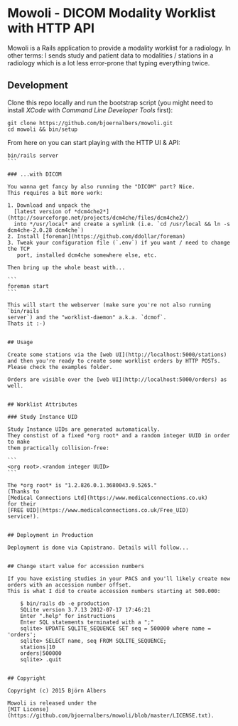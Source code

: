 # Mowoli - DICOM Modality Worklist with HTTP API

Mowoli is a Rails application to provide a modality worklist for a radiology.
In other terms: I sends study and patient data to modalities / stations in a
radiology which is a lot less error-prone that typing everything twice.


## Development

Clone this repo locally and run the bootstrap script (you might need
to install *XCode* with *Command Line Developer Tools* first):

```console
git clone https://github.com/bjoernalbers/mowoli.git
cd mowoli && bin/setup
```
  
From here on you can start playing with the HTTP UI & API:

````console
bin/rails server
```

### ...with DICOM

You wanna get fancy by also running the "DICOM" part? Nice.
This requires a bit more work:

1. Download and unpack the
  [latest version of *dcm4che2*](http://sourceforge.net/projects/dcm4che/files/dcm4che2/)
  into */usr/local* and create a symlink (i.e. `cd /usr/local && ln -s dcm4che-2.0.28 dcm4che`)
2. Install [foreman](https://github.com/ddollar/foreman)
3. Tweak your configuration file (`.env`) if you want / need to change the TCP
   port, installed dcm4che somewhere else, etc.

Then bring up the whole beast with...

```
foreman start
```

This will start the webserver (make sure you're not also running `bin/rails
server`) and the "worklist-daemon" a.k.a. `dcmof`.
Thats it :-)


## Usage

Create some stations via the [web UI](http://localhost:5000/stations)
and then you're ready to create some worklist orders by HTTP POSTs.
Please check the examples folder.

Orders are visible over the [web UI](http://localhost:5000/orders) as well.


## Worklist Attributes

### Study Instance UID

Study Instance UIDs are generated automatically.
They constist of a fixed *org root* and a random integer UUID in order to make
them practically collision-free:

```
<org root>.<random integer UUID>
```

The *org root* is "1.2.826.0.1.3680043.9.5265."
(Thanks to
[Medical Connections Ltd](https://www.medicalconnections.co.uk)
for their
[FREE UID](https://www.medicalconnections.co.uk/Free_UID)
service!).


## Deployment in Production

Deployment is done via Capistrano. Details will follow...


## Change start value for accession numbers

If you have existing studies in your PACS and you'll likely create new orders with an accession number offset.
This is what I did to create accession numbers starting at 500.000:

    $ bin/rails db -e production
    SQLite version 3.7.13 2012-07-17 17:46:21
    Enter ".help" for instructions
    Enter SQL statements terminated with a ";"
    sqlite> UPDATE SQLITE_SEQUENCE SET seq = 500000 where name = 'orders';
    sqlite> SELECT name, seq FROM SQLITE_SEQUENCE;                                                                                                                                                   
    stations|10
    orders|500000
    sqlite> .quit


## Copyright

Copyright (c) 2015 Björn Albers

Mowoli is released under the
[MIT License](https://github.com/bjoernalbers/mowoli/blob/master/LICENSE.txt).
